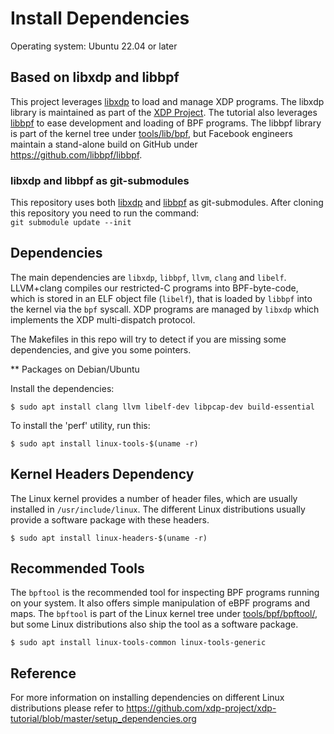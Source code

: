 # Install Dependencies
Operating system: Ubuntu 22.04 or later 

## Based on libxdp and libbpf
This project leverages [libxdp](https://github.com/xdp-project/xdp-tools/) to load and manage XDP programs. The libxdp library is maintained as part of the [XDP Project](https://github.com/xdp-project). The tutorial also leverages [libbpf](https://github.com/libbpf/libbpf/) to ease development and loading of BPF programs. The libbpf library is part of the kernel tree under [tools/lib/bpf](https://github.com/torvalds/linux/blob/master/tools/lib/bpf/README.rst), but Facebook engineers maintain a stand-alone build on GitHub under https://github.com/libbpf/libbpf.

### libxdp and libbpf as git-submodules
This repository uses both [libxdp](https://github.com/xdp-project/xdp-tools/) and [libbpf](https://github.com/libbpf/libbpf) as git-submodules. After cloning this repository you need to run the command:<br/>
`git submodule update --init`

## Dependencies

The main dependencies are `libxdp`, `libbpf`, `llvm`, `clang` and `libelf`. LLVM+clang compiles our restricted-C programs into BPF-byte-code, which is stored in an ELF object file (`libelf`), that is loaded by `libbpf` into the kernel via the `bpf` syscall. XDP programs are managed by `libxdp` which implements the XDP multi-dispatch protocol.

The Makefiles in this repo will try to detect if you are missing some dependencies, and give you some pointers.

** Packages on Debian/Ubuntu

Install the dependencies:

`$ sudo apt install clang llvm libelf-dev libpcap-dev build-essential`

To install the 'perf' utility, run this:

`$ sudo apt install linux-tools-$(uname -r)`

## Kernel Headers Dependency

The Linux kernel provides a number of header files, which are usually installed
in `/usr/include/linux`. The different Linux distributions usually provide a
software package with these headers.

`$ sudo apt install linux-headers-$(uname -r)`


## Recommended Tools

The `bpftool` is the recommended tool for inspecting BPF programs running on
your system. It also offers simple manipulation of eBPF programs and maps.
The `bpftool` is part of the Linux kernel tree under [tools/bpf/bpftool/](https://github.com/torvalds/linux/tree/master/tools/bpf/bpftool), but
some Linux distributions also ship the tool as a software package.

`$ sudo apt install linux-tools-common linux-tools-generic`

## Reference
For more information on installing dependencies on different Linux distributions please refer to https://github.com/xdp-project/xdp-tutorial/blob/master/setup_dependencies.org

